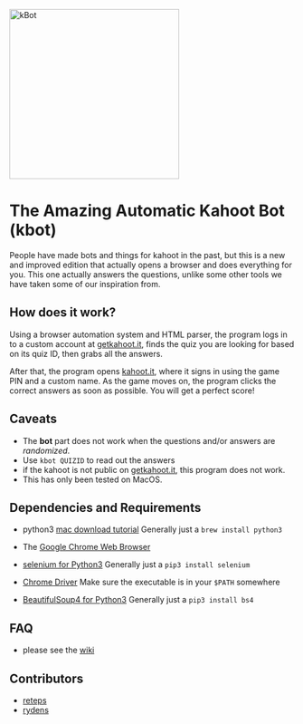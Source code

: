<img src="https://ryand.ryansdell.tk/images/kahootbotimg.png"
width=300px height=300px alt="kBot">
# The Amazing Automatic Kahoot Bot (kbot)
People have made bots and things for kahoot in the past, but this is
a new and improved edition that actually opens a browser and does
everything for you. This one actually answers the questions, unlike
some other tools we have taken some of our inspiration from.

## How does it work?
Using a browser automation system and HTML parser, the program logs in
to a custom account at [getkahoot.it](getkahoot.it), finds the quiz
you are looking for based on its quiz ID, then grabs all the answers.

After that, the program opens [kahoot.it](kahoot.it), where it signs
in using the game PIN and a custom name. As the game moves on, the
program clicks the correct answers as soon as possible. You will get
a perfect score!

## Caveats

+ The **bot** part does not work when the questions and/or answers are *randomized*. 
+ Use `kbot QUIZID` to read out the answers
+ if the kahoot is not public on [getkahoot.it](getkahoot.it), this program does not work.
+ This has only been tested on MacOS.
## Dependencies and Requirements


* python3 [mac download tutorial](https://python-guide-pt-br.readthedocs.io/en/latest/starting/install3/osx/) Generally just a `brew install python3`

* The [Google Chrome Web
  Browser](https://www.google.com/chrome/browser/desktop/index.html)
* [selenium for Python3](https://pypi.python.org/pypi/selenium)
  Generally just a `pip3 install selenium`
* [Chrome
  Driver](https://sites.google.com/a/chromium.org/chromedriver/downloads)
  Make sure the executable is in your `$PATH` somewhere
* [BeautifulSoup4 for Python3](https://pypi.python.org/pypi/beautifulsoup4)
  Generally just a `pip3 install bs4`

## FAQ
 + please see the [wiki](https://github.com/reteps/kbot/wiki/FAQ)
## Contributors
* [reteps](https://github.com/reteps)
* [rydens](https://github.com/rydens)
